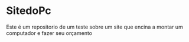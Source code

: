 # SitedoPc
Este é um repositorio de um teste sobre um site que encina a montar um computador e fazer seu orçamento
